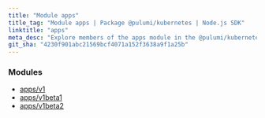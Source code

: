 ```yaml
---
title: "Module apps"
title_tag: "Module apps | Package @pulumi/kubernetes | Node.js SDK"
linktitle: "apps"
meta_desc: "Explore members of the apps module in the @pulumi/kubernetes package."
git_sha: "4230f901abc21569bcf4071a152f3638a9f1a25b"
---
```


<!-- WARNING: this page was generated by a tool. Do not edit it by hand. -->
<!-- To change it, please see https://github.com/pulumi/docs/tree/master/tools/tscdocgen. -->


<h3>Modules</h3>
<ul class="api">
    <li><a href="v1/"><span class="symbol module"></span>apps/v1</a></li>
    <li><a href="v1beta1/"><span class="symbol module"></span>apps/v1beta1</a></li>
    <li><a href="v1beta2/"><span class="symbol module"></span>apps/v1beta2</a></li>
</ul>








